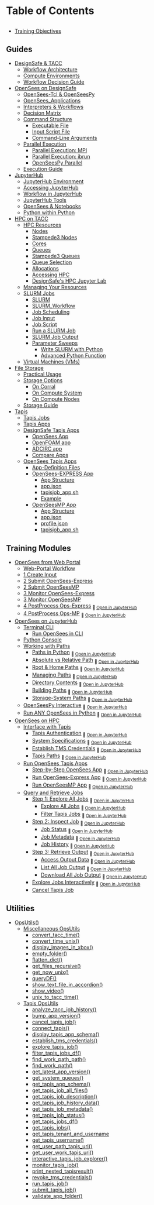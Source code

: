 # Table of Contents

## 
- [Training Objectives](Docs_MD/Oview_TrainingObjectives.md)

## Guides
- [DesignSafe & TACC](Docs_MD/Oview_DesignSafeOnTACC.md)
  - [Workflow Architecture](Docs_MD/Oview_WorkflowArchitecture.md)
  - [Compute Environments](Docs_MD/ComputeEnvironments.md)
  - [Workflow Decision Guide](Docs_MD/Oview_WorkflowArchitectureGuide.md)
- [OpenSees on DesignSafe](Docs_MD/OpenSees_AndDesignSafe.md)
  - [OpenSees-Tcl & OpenSeesPy](Docs_MD/OpenSees_Interpreters.md)
  - [OpenSees_Applications](Docs_MD/OpenSees_Applications.md)
  - [Interpreters & Workflows](Docs_MD/OpenSees_Workflows.md)
  - [Decision Matrix](Docs_MD/OpenSees_DecisionMatrixOpsDS.md)
  - [Command Structure](Docs_MD/Ops_CommandStrux.md)
    - [Executable File](Docs_MD/Ops_CommandStrux_1_ExecutableFile.md)
    - [Input Script File](Docs_MD/Ops_CommandStrux_2_ScriptFile.md)
    - [Command-Line Arguments](Docs_MD/Ops_CommandStrux_3_CommandLineArgs.md)
  - [Parallel Execution](Docs_MD/Ops_ParallelExec.md)
    - [Parallel Execution: MPI](Docs_MD/Ops_ParallelExec_MPI.md)
    - [Parallel Execution: ibrun](Docs_MD/Ops_ParallelExec_Ibrun.md)
    - [OpenSeesPy Parallel](Docs_MD/Ops_ParallelExec_python.md)
  - [Execution Guide](Docs_MD/Ops_ExecGuide.md)
- [JupyterHub](Docs_MD/ComputeEnv_JupyterHubContainers.md)
  - [JupyterHub Environment](Docs_MD/JupyterHub_Intro.md)
  - [Accessing JupyterHub](Docs_MD/AccessJupyter.md)
  - [Workflow in JupyterHub](Docs_MD/JupyterHub_Workflow.md)
  - [JupyterHub Tools](Docs_MD/JupyterHub_Tools.md)
  - [OpenSees & Notebooks](Docs_MD/RunOpsInDS_JupyterNotebook.md)
  - [Python within Python](Docs_MD/RunOpsInDS_PythonWithinPython.md)
- [HPC on TACC](Docs_MD/ComputeEnv_HPC.md)
  - [HPC Resources](Docs_MD/HPC_Intro.md)
    - [Nodes](Docs_MD/HPC_Node.md)
    - [Stampede3 Nodes](Docs_MD/HPC_NodeStampede3.md)
    - [Cores](Docs_MD/HPC_Core.md)
    - [Queues](Docs_MD/HPC_Queue.md)
    - [Stampede3 Queues](Docs_MD/HPC_QueueStampede3.md)
    - [Queue Selection](Docs_MD/HPC_QueueSelexn.md)
    - [Allocations](Docs_MD/HPC_allocations.md)
    - [Accessing HPC](Docs_MD/HPCenv_Access.md)
    - [DesignSafe's HPC Jupyter Lab](Docs_MD/HPCenv_HPCjupyter.md)
  - [Managing Your Resources](Docs_MD/HPC_manageResources.md)
  - [SLURM Jobs](Docs_MD/SLURM_TACCjobs.md)
    - [SLURM](Docs_MD/SLURM_Intro.md)
    - [SLURM_Workflow](Docs_MD/SLURM_Workflow.md)
    - [Job Scheduling](Docs_MD/SLURM_Scheduling.md)
    - [Job Input](Docs_MD/SLURM_Input.md)
    - [Job Script](Docs_MD/SLURM_Script.md)
    - [Run a SLURM Job](Docs_MD/SLURM_Run.md)
    - [SLURM Job Output](Docs_MD/SLURM_OutErrFiles.md)
    - [Parameter Sweeps](Docs_MD/SLURMmanual_ParameterSweep.md)
      - [Write SLURM with Python](Docs_MD/SLURMmanual_PythonFunction.md)
      - [Advanced Python Function](Docs_MD/SLURMmanual_PythonFunction2.md)
  - [Virtual Machines (VMs)](Docs_MD/ComputeEnv_VirtualMachines.md)
- [File Storage](Docs_MD/FileStorage_a_Concepts.md)
  - [Practical Usage](Docs_MD/FileStorage_b_PracticalUsage.md)
  - [Storage Options](Docs_MD/FileStorage_0_options.md)
    - [On Corral](Docs_MD/FileStorage_1_corral.md)
    - [On Compute System](Docs_MD/FileStorage_2_compsys.md)
    - [On Compute Nodes](Docs_MD/FileStorage_3_compnode.md)
  - [Storage Guide](Docs_MD/FileStorage_c_Guide.md)
- [Tapis](Docs_MD/tapis_intro.md)
  - [Tapis Jobs](Docs_MD/tapis_jobs.md)
  - [Tapis Apps](Docs_MD/tapis_apps.md)
  - [DesignSafe Tapis Apps](Docs_MD/DSapps.md)
    - [OpenSees App](Docs_MD/DSapps_OpenSees.md)
    - [OpenFOAM app](Docs_MD/DSapps_OpenFOAM.md)
    - [ADCIRC app](Docs_MD/DSapps_ADCIRC.md)
    - [Compare Apps](Docs_MD/DSapps_Compare.md)
  - [OpenSees Tapis Apps](Docs_MD/OpsApps_Overview.md)
    - [App-Definition Files](Docs_MD/tapis_app_def_files.md)
    - [OpenSees-EXPRESS App](Docs_MD/OpsApps_Express.md)
      - [App Structure](Docs_MD/OpsApps_Express_fileStrux.md)
      - [app.json](Docs_MD/OpsApps_Express_app_json.md)
      - [tapisjob_app.sh](Docs_MD/OpsApps_Express_app_sh.md)
      - [Example](Docs_MD/OpsApps_Express_example.md)
    - [OpenSeesMP App](Docs_MD/OpsApps_MPs3.md)
      - [App Structure](Docs_MD/OpsApps_MPs3_fileStrux.md)
      - [app.json](Docs_MD/OpsApps_MPs3_app_json.md)
      - [profile.json](Docs_MD/OpsApps_MPs3_profile_json.md)
      - [tapisjob_app.sh](Docs_MD/OpsApps_MPs3_tapisjob_app_sh.md)

## Training Modules
- [OpenSees from Web Portal](Docs_MD/WebPortal_Overview.md)
  - [Web-Portal Workflow](Docs_MD/WebPortal_Overview_Workflow.md)
  - [1 Create Input](Docs_MD/WebPortal_1_CreateInput.md)
  - [2 Submit OpenSees-Express](Docs_MD/WebPortal_2_SubmitJob_OpenSeesExpress.md)
  - [2 Submit OpenSeesMP](Docs_MD/WebPortal_2_SubmitJob_OpenSeesMP.md)
  - [3 Monitor OpenSees-Express](Docs_MD/WebPortal_3_MonitorJob_OpenSeesExpress.md)
  - [3 Monitor OpenSeesMP](Docs_MD/WebPortal_3_MonitorJob_OpenSeesMP.md)
  - [4 PostProcess Ops-Express](Jupyter_Notebooks/webPortal_4_PostProcess_OpenSeesExpress.ipynb)
      <sub>📂 <a href='https://jupyter.designsafe-ci.org/hub/user-redirect/tree/CommunityData/OpenSees/TrainingMaterial/training-OpenSees-on-DesignSafe/Jupyter_Notebooks/webPortal_4_PostProcess_OpenSeesExpress.ipynb' target='_blank'>Open in JupyterHub</a></sub>
  - [4 PostProcess Ops-MP](Jupyter_Notebooks/webPortal_4_PostProcess_OpenSeesMP.ipynb)
      <sub>📂 <a href='https://jupyter.designsafe-ci.org/hub/user-redirect/tree/CommunityData/OpenSees/TrainingMaterial/training-OpenSees-on-DesignSafe/Jupyter_Notebooks/webPortal_4_PostProcess_OpenSeesMP.ipynb' target='_blank'>Open in JupyterHub</a></sub>
- [OpenSees on JupyterHub](Docs_MD/RunOpsInDS_JupyterHub_intro.md)
  - [Terminal CLI](Docs_MD/CLI.md)
    - [Run OpenSees in CLI](Docs_MD/RunOpenSees_CLI.md)
  - [Python Console](Docs_MD/RunOpsInDS_Console.md)
  - [Working with Paths](Docs_MD/Paths_Overview.md)
    - [Paths in Python](Jupyter_Notebooks/paths_InPython.ipynb)
      <sub>📂 <a href='https://jupyter.designsafe-ci.org/hub/user-redirect/tree/CommunityData/OpenSees/TrainingMaterial/training-OpenSees-on-DesignSafe/Jupyter_Notebooks/paths_InPython.ipynb' target='_blank'>Open in JupyterHub</a></sub>
    - [Absolute vs Relative Path](Jupyter_Notebooks/paths_InPython_AbsVsRelative.ipynb)
      <sub>📂 <a href='https://jupyter.designsafe-ci.org/hub/user-redirect/tree/CommunityData/OpenSees/TrainingMaterial/training-OpenSees-on-DesignSafe/Jupyter_Notebooks/paths_InPython_AbsVsRelative.ipynb' target='_blank'>Open in JupyterHub</a></sub>
    - [Root & Home Paths](Jupyter_Notebooks/paths_InPython_RootAndHome.ipynb)
      <sub>📂 <a href='https://jupyter.designsafe-ci.org/hub/user-redirect/tree/CommunityData/OpenSees/TrainingMaterial/training-OpenSees-on-DesignSafe/Jupyter_Notebooks/paths_InPython_RootAndHome.ipynb' target='_blank'>Open in JupyterHub</a></sub>
    - [Managing Paths](Jupyter_Notebooks/paths_InPython_Manage.ipynb)
      <sub>📂 <a href='https://jupyter.designsafe-ci.org/hub/user-redirect/tree/CommunityData/OpenSees/TrainingMaterial/training-OpenSees-on-DesignSafe/Jupyter_Notebooks/paths_InPython_Manage.ipynb' target='_blank'>Open in JupyterHub</a></sub>
    - [Directory Contents](Jupyter_Notebooks/paths_InPython_Contents.ipynb)
      <sub>📂 <a href='https://jupyter.designsafe-ci.org/hub/user-redirect/tree/CommunityData/OpenSees/TrainingMaterial/training-OpenSees-on-DesignSafe/Jupyter_Notebooks/paths_InPython_Contents.ipynb' target='_blank'>Open in JupyterHub</a></sub>
    - [Building Paths](Jupyter_Notebooks/paths_InPython_BuildPath.ipynb)
      <sub>📂 <a href='https://jupyter.designsafe-ci.org/hub/user-redirect/tree/CommunityData/OpenSees/TrainingMaterial/training-OpenSees-on-DesignSafe/Jupyter_Notebooks/paths_InPython_BuildPath.ipynb' target='_blank'>Open in JupyterHub</a></sub>
    - [Storage-System Paths](Jupyter_Notebooks/paths_StorageSystems.ipynb)
      <sub>📂 <a href='https://jupyter.designsafe-ci.org/hub/user-redirect/tree/CommunityData/OpenSees/TrainingMaterial/training-OpenSees-on-DesignSafe/Jupyter_Notebooks/paths_StorageSystems.ipynb' target='_blank'>Open in JupyterHub</a></sub>
  - [OpenSeesPy Interactive](Jupyter_Notebooks/runOps_Ex1a.py.Canti2D.Push.ipynb)
      <sub>📂 <a href='https://jupyter.designsafe-ci.org/hub/user-redirect/tree/CommunityData/OpenSees/TrainingMaterial/training-OpenSees-on-DesignSafe/Jupyter_Notebooks/runOps_Ex1a.py.Canti2D.Push.ipynb' target='_blank'>Open in JupyterHub</a></sub>
  - [Run ANY OpenSees in Python](Jupyter_Notebooks/runOps_RunAnyOpenSeesInPython.ipynb)
      <sub>📂 <a href='https://jupyter.designsafe-ci.org/hub/user-redirect/tree/CommunityData/OpenSees/TrainingMaterial/training-OpenSees-on-DesignSafe/Jupyter_Notebooks/runOps_RunAnyOpenSeesInPython.ipynb' target='_blank'>Open in JupyterHub</a></sub>
- [OpenSees on HPC](Docs_MD/RunOpsInDS_HPCviaJupyterHub.md)
  - [Interface with Tapis](Docs_MD/tapis_interfacing.md)
    - [Tapis Authentication](Jupyter_Notebooks/tapisConnect_connectToTapis.ipynb)
      <sub>📂 <a href='https://jupyter.designsafe-ci.org/hub/user-redirect/tree/CommunityData/OpenSees/TrainingMaterial/training-OpenSees-on-DesignSafe/Jupyter_Notebooks/tapisConnect_connectToTapis.ipynb' target='_blank'>Open in JupyterHub</a></sub>
    - [System Specifications](Jupyter_Notebooks/tapisConnect_getSystemSpecs.ipynb)
      <sub>📂 <a href='https://jupyter.designsafe-ci.org/hub/user-redirect/tree/CommunityData/OpenSees/TrainingMaterial/training-OpenSees-on-DesignSafe/Jupyter_Notebooks/tapisConnect_getSystemSpecs.ipynb' target='_blank'>Open in JupyterHub</a></sub>
    - [Establish TMS Credentials](Jupyter_Notebooks/tapisConnect_establishSystemCredentials.ipynb)
      <sub>📂 <a href='https://jupyter.designsafe-ci.org/hub/user-redirect/tree/CommunityData/OpenSees/TrainingMaterial/training-OpenSees-on-DesignSafe/Jupyter_Notebooks/tapisConnect_establishSystemCredentials.ipynb' target='_blank'>Open in JupyterHub</a></sub>
    - [Tapis Paths](Jupyter_Notebooks/tapisConnect_tapisPaths.ipynb)
      <sub>📂 <a href='https://jupyter.designsafe-ci.org/hub/user-redirect/tree/CommunityData/OpenSees/TrainingMaterial/training-OpenSees-on-DesignSafe/Jupyter_Notebooks/tapisConnect_tapisPaths.ipynb' target='_blank'>Open in JupyterHub</a></sub>
  - [Run OpenSees Tapis Apps](Docs_MD/tapis_OpenSeesApps.md)
    - [Step-by-Step OpenSees App](Jupyter_Notebooks/tapis_submitJob_DSapp_OpenSees_Detailed.ipynb)
      <sub>📂 <a href='https://jupyter.designsafe-ci.org/hub/user-redirect/tree/CommunityData/OpenSees/TrainingMaterial/training-OpenSees-on-DesignSafe/Jupyter_Notebooks/tapis_submitJob_DSapp_OpenSees_Detailed.ipynb' target='_blank'>Open in JupyterHub</a></sub>
    - [Run OpenSees-Express App](Jupyter_Notebooks/tapis_submitJob_DSapp_OpenSees_Compact_OpsExpress.ipynb)
      <sub>📂 <a href='https://jupyter.designsafe-ci.org/hub/user-redirect/tree/CommunityData/OpenSees/TrainingMaterial/training-OpenSees-on-DesignSafe/Jupyter_Notebooks/tapis_submitJob_DSapp_OpenSees_Compact_OpsExpress.ipynb' target='_blank'>Open in JupyterHub</a></sub>
    - [Run OpenSeesMP App](Jupyter_Notebooks/tapis_submitJob_DSapp_OpenSees_Compact_OpsMP.ipynb)
      <sub>📂 <a href='https://jupyter.designsafe-ci.org/hub/user-redirect/tree/CommunityData/OpenSees/TrainingMaterial/training-OpenSees-on-DesignSafe/Jupyter_Notebooks/tapis_submitJob_DSapp_OpenSees_Compact_OpsMP.ipynb' target='_blank'>Open in JupyterHub</a></sub>
  - [Query and Retrieve Jobs](Docs_MD/tapis_queryJobs.md)
    - [Step 1: Explore All Jobs](Jupyter_Notebooks/tapis_queryJobs_ExploreAllJobs.ipynb)
      <sub>📂 <a href='https://jupyter.designsafe-ci.org/hub/user-redirect/tree/CommunityData/OpenSees/TrainingMaterial/training-OpenSees-on-DesignSafe/Jupyter_Notebooks/tapis_queryJobs_ExploreAllJobs.ipynb' target='_blank'>Open in JupyterHub</a></sub>
      - [Explore All Jobs](Jupyter_Notebooks/tapis_getJobList_AllJobs.ipynb)
      <sub>📂 <a href='https://jupyter.designsafe-ci.org/hub/user-redirect/tree/CommunityData/OpenSees/TrainingMaterial/training-OpenSees-on-DesignSafe/Jupyter_Notebooks/tapis_getJobList_AllJobs.ipynb' target='_blank'>Open in JupyterHub</a></sub>
      - [Filter Tapis Jobs](Jupyter_Notebooks/tapis_getJobList_FilterJobs.ipynb)
      <sub>📂 <a href='https://jupyter.designsafe-ci.org/hub/user-redirect/tree/CommunityData/OpenSees/TrainingMaterial/training-OpenSees-on-DesignSafe/Jupyter_Notebooks/tapis_getJobList_FilterJobs.ipynb' target='_blank'>Open in JupyterHub</a></sub>
    - [Step 2: Inspect Job](Jupyter_Notebooks/tapis_queryJobs_InspectJob.ipynb)
      <sub>📂 <a href='https://jupyter.designsafe-ci.org/hub/user-redirect/tree/CommunityData/OpenSees/TrainingMaterial/training-OpenSees-on-DesignSafe/Jupyter_Notebooks/tapis_queryJobs_InspectJob.ipynb' target='_blank'>Open in JupyterHub</a></sub>
      - [Job Status](Jupyter_Notebooks/tapis_getJobMeta_JobStatus.ipynb)
      <sub>📂 <a href='https://jupyter.designsafe-ci.org/hub/user-redirect/tree/CommunityData/OpenSees/TrainingMaterial/training-OpenSees-on-DesignSafe/Jupyter_Notebooks/tapis_getJobMeta_JobStatus.ipynb' target='_blank'>Open in JupyterHub</a></sub>
      - [Job Metadata](Jupyter_Notebooks/tapis_getJobMeta_JobMetaData.ipynb)
      <sub>📂 <a href='https://jupyter.designsafe-ci.org/hub/user-redirect/tree/CommunityData/OpenSees/TrainingMaterial/training-OpenSees-on-DesignSafe/Jupyter_Notebooks/tapis_getJobMeta_JobMetaData.ipynb' target='_blank'>Open in JupyterHub</a></sub>
      - [Job History](Jupyter_Notebooks/tapis_getJobMeta_JobHistoryData.ipynb)
      <sub>📂 <a href='https://jupyter.designsafe-ci.org/hub/user-redirect/tree/CommunityData/OpenSees/TrainingMaterial/training-OpenSees-on-DesignSafe/Jupyter_Notebooks/tapis_getJobMeta_JobHistoryData.ipynb' target='_blank'>Open in JupyterHub</a></sub>
    - [Step 3: Retrieve Output](Jupyter_Notebooks/tapis_queryJobs_RetrieveOutput.ipynb)
      <sub>📂 <a href='https://jupyter.designsafe-ci.org/hub/user-redirect/tree/CommunityData/OpenSees/TrainingMaterial/training-OpenSees-on-DesignSafe/Jupyter_Notebooks/tapis_queryJobs_RetrieveOutput.ipynb' target='_blank'>Open in JupyterHub</a></sub>
      - [Access Output Data](Jupyter_Notebooks/tapis_getJobOutData_AccessData.ipynb)
      <sub>📂 <a href='https://jupyter.designsafe-ci.org/hub/user-redirect/tree/CommunityData/OpenSees/TrainingMaterial/training-OpenSees-on-DesignSafe/Jupyter_Notebooks/tapis_getJobOutData_AccessData.ipynb' target='_blank'>Open in JupyterHub</a></sub>
      - [List All Job Output](Jupyter_Notebooks/tapis_getJobOutData_OutputFiles_Metadata.ipynb)
      <sub>📂 <a href='https://jupyter.designsafe-ci.org/hub/user-redirect/tree/CommunityData/OpenSees/TrainingMaterial/training-OpenSees-on-DesignSafe/Jupyter_Notebooks/tapis_getJobOutData_OutputFiles_Metadata.ipynb' target='_blank'>Open in JupyterHub</a></sub>
      - [Download All Job Output](Jupyter_Notebooks/tapis_getJobOutData_OutputFiles_Download.ipynb)
      <sub>📂 <a href='https://jupyter.designsafe-ci.org/hub/user-redirect/tree/CommunityData/OpenSees/TrainingMaterial/training-OpenSees-on-DesignSafe/Jupyter_Notebooks/tapis_getJobOutData_OutputFiles_Download.ipynb' target='_blank'>Open in JupyterHub</a></sub>
    - [Explore Jobs Interactively](Jupyter_Notebooks/tapis_getJobList_ExploreJobsInteractive.ipynb)
      <sub>📂 <a href='https://jupyter.designsafe-ci.org/hub/user-redirect/tree/CommunityData/OpenSees/TrainingMaterial/training-OpenSees-on-DesignSafe/Jupyter_Notebooks/tapis_getJobList_ExploreJobsInteractive.ipynb' target='_blank'>Open in JupyterHub</a></sub>
    - [Cancel Tapis Job](Docs_MD/tapis_cancelJob.md)

## Utilities
- [OpsUtils()](OpsUtils_Docs/Misc/OpsUtils_Intro.md)
  - [Miscellaneous OpsUtils](OpsUtils_Docs/Misc/OpsUtils_Misc.md)
    - [convert_tacc_time()](OpsUtils_Docs/Misc/convert_tacc_time.md)
    - [convert_time_unix()](OpsUtils_Docs/Misc/convert_time_unix.md)
    - [display_images_in_xbox()](OpsUtils_Docs/Misc/display_images_in_xbox.md)
    - [empty_folder()](OpsUtils_Docs/Misc/empty_folder.md)
    - [flatten_dict()](OpsUtils_Docs/Misc/flatten_dict.md)
    - [get_files_recursive()](OpsUtils_Docs/Misc/get_files_recursive.md)
    - [get_now_unix()](OpsUtils_Docs/Misc/get_now_unix.md)
    - [queryDF()](OpsUtils_Docs/Misc/queryDF.md)
    - [show_text_file_in_accordion()](OpsUtils_Docs/Misc/show_text_file_in_accordion.md)
    - [show_video()](OpsUtils_Docs/Misc/show_video.md)
    - [unix_to_tacc_time()](OpsUtils_Docs/Misc/unix_to_tacc_time.md)
  - [Tapis OpsUtils](OpsUtils_Docs/Tapis/OpsUtils_Tapis.md)
    - [analyze_tacc_job_history()](OpsUtils_Docs/Tapis/analyze_tacc_job_history.md)
    - [bump_app_version()](OpsUtils_Docs/Tapis/bump_app_version.md)
    - [cancel_tapis_job()](OpsUtils_Docs/Tapis/cancel_tapis_job.md)
    - [connect_tapis()](OpsUtils_Docs/Tapis/connect_tapis.md)
    - [display_tapis_app_schema()](OpsUtils_Docs/Tapis/display_tapis_app_schema.md)
    - [establish_tms_credentials()](OpsUtils_Docs/Tapis/establish_tms_credentials.md)
    - [explore_tapis_job()](OpsUtils_Docs/Tapis/explore_tapis_job.md)
    - [filter_tapis_jobs_df()](OpsUtils_Docs/Tapis/filter_tapis_jobs_df.md)
    - [find_work_path_path()](OpsUtils_Docs/Tapis/find_work_path_path.md)
    - [find_work_path()](OpsUtils_Docs/Tapis/find_work_path.md)
    - [get_latest_app_version()](OpsUtils_Docs/Tapis/get_latest_app_version.md)
    - [get_system_queues()](OpsUtils_Docs/Tapis/get_system_queues.md)
    - [get_tapis_app_schema()](OpsUtils_Docs/Tapis/get_tapis_app_schema.md)
    - [get_tapis_job_all_files()](OpsUtils_Docs/Tapis/get_tapis_job_all_files.md)
    - [get_tapis_job_description()](OpsUtils_Docs/Tapis/get_tapis_job_description.md)
    - [get_tapis_job_history_data()](OpsUtils_Docs/Tapis/get_tapis_job_history_data.md)
    - [get_tapis_job_metadata()](OpsUtils_Docs/Tapis/get_tapis_job_metadata.md)
    - [get_tapis_job_status()](OpsUtils_Docs/Tapis/get_tapis_job_status.md)
    - [get_tapis_jobs_df()](OpsUtils_Docs/Tapis/get_tapis_jobs_df.md)
    - [get_tapis_jobs()](OpsUtils_Docs/Tapis/get_tapis_jobs.md)
    - [get_tapis_tenant_and_username](OpsUtils_Docs/Tapis/get_tapis_tenant_and_username.md)
    - [get_tapis_username()](OpsUtils_Docs/Tapis/get_tapis_username.md)
    - [get_user_path_tapis_uri()](OpsUtils_Docs/Tapis/get_user_path_tapis_uri.md)
    - [get_user_work_tapis_uri()](OpsUtils_Docs/Tapis/get_user_work_tapis_uri.md)
    - [interactive_tapis_job_explorer()](OpsUtils_Docs/Tapis/interactive_tapis_job_explorer.md)
    - [monitor_tapis_job()](OpsUtils_Docs/Tapis/monitor_tapis_job.md)
    - [print_nested_tapisresult()](OpsUtils_Docs/Tapis/print_nested_tapisresult.md)
    - [revoke_tms_credentials()](OpsUtils_Docs/Tapis/revoke_tms_credentials.md)
    - [run_tapis_job()](OpsUtils_Docs/Tapis/run_tapis_job.md)
    - [submit_tapis_job()](OpsUtils_Docs/Tapis/submit_tapis_job.md)
    - [validate_app_folder()](OpsUtils_Docs/Tapis/validate_app_folder.md)
